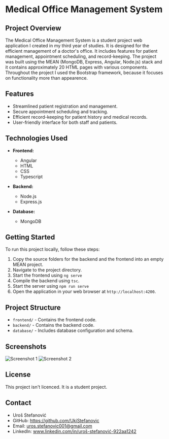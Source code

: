 # Medical Office Management System

## Project Overview

The Medical Office Management System is a student project web application I created in my third year of studies. It is designed for the efficient management of a doctor's office. It includes features for patient management, appointment scheduling, and record-keeping. The project was built using the MEAN (MongoDB, Express, Angular, Node.js) stack and it contains approximately 20 HTML pages with various components. Throughout the project I used the Bootstrap framework, because it 
focuses on functionality more than appearence.

## Features

- Streamlined patient registration and management.
- Secure appointment scheduling and tracking.
- Efficient record-keeping for patient history and medical records.
- User-friendly interface for both staff and patients.

## Technologies Used

- **Frontend:**
  - Angular
  - HTML
  - CSS
  - Typescript

- **Backend:**
  - Node.js
  - Express.js

- **Database:**
  - MongoDB

## Getting Started

To run this project locally, follow these steps:

1. Copy the source folders for the backend and the frontend into an empty MEAN project.
2. Navigate to the project directory.
3. Start the frontend using `ng serve`
4. Compile the backend using `tsc`.
5. Start the server using `npm run serve`
6. Open the application in your web browser at `http://localhost:4200`.

## Project Structure

- `frontend/` - Contains the frontend code.
- `backend/` - Contains the backend code.
- `database/` - Includes database configuration and schema.

## Screenshots

![Screenshot 1](/screenshots/screenshot1.png)
![Screenshot 2](/screenshots/screenshot2.png)

## License

This project isn't licenced. It is a student project.

## Contact

- Uroš Stefanović
- GitHub: https://github.com/UkiStefanovic
- Email: uros.stefanovic001@gmail.com
- LinkedIn: www.linkedin.com/in/uroš-stefanović-922aa1242

